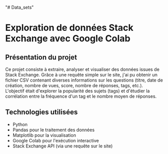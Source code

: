 "# Data_sets" 

# Exploration de données Stack Exchange avec Google Colab

## Présentation du projet

Ce projet consiste à extraire, analyser et visualiser des données issues de Stack Exchange. Grâce à une requête simple sur le site, j'ai pu obtenir un fichier CSV contenant diverses informations sur les questions (titre, date de création, nombre de vues, score, nombre de réponses, tags, etc.).  
L'objectif était d'explorer la popularité des sujets (tags) et d'étudier la corrélation entre la fréquence d'un tag et le nombre moyen de réponses.

## Technologies utilisées

- Python 
- Pandas pour le traitement des données  
- Matplotlib pour la visualisation  
- Google Colab pour l'exécution interactive  
- Stack Exchange API (via une requête sur le site)
